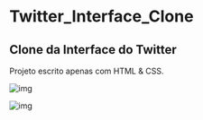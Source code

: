 # Twitter_Interface_Clone
## Clone da Interface do Twitter

Projeto escrito apenas com HTML & CSS.

![img](//imgur.com/a/VyxFOeJ)

<blockquote class="imgur-embed-pub" lang="en" data-id="a/VyxFOeJ"><a href="//imgur.com/a/VyxFOeJ"></a></blockquote><script async src="//s.imgur.com/min/embed.js" charset="utf-8"></script>

![img](http://i.imgur.com/VyxFOeJ.png)
